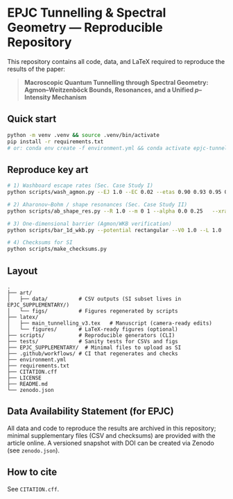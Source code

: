 # EPJC Tunnelling & Spectral Geometry — Reproducible Repository

This repository contains all code, data, and LaTeX required to reproduce the results of the paper:

> **Macroscopic Quantum Tunnelling through Spectral Geometry: Agmon–Weitzenböck Bounds, Resonances, and a Unified $p$–Intensity Mechanism**

## Quick start

```bash
python -m venv .venv && source .venv/bin/activate
pip install -r requirements.txt
# or: conda env create -f environment.yml && conda activate epjc-tunnelling
```

## Reproduce key art

```bash
# 1) Washboard escape rates (Sec. Case Study I)
python scripts/wash_agmon.py --EJ 1.0 --EC 0.02 --etas 0.90 0.93 0.95 0.98   --csv art/data/wash_escape_rates.csv --fig art/figs/fig_wash_agmon.png

# 2) Aharonov–Bohm / shape resonances (Sec. Case Study II)
python scripts/ab_shape_res.py --R 1.0 --m 0 1 --alpha 0.0 0.25   --xrange 0.5 15.0 --yrange -4.0 -0.05   --csv art/data/ab_shape_res_poles.csv --fig art/figs/fig_res_poles_kpl.png

# 3) One-dimensional barrier (Agmon/WKB verification)
python scripts/bar_1d_wkb.py --potential rectangular --V0 1.0 --L 1.0   --E 0.35 --out art/data/bar_1d_scan.csv

# 4) Checksums for SI
python scripts/make_checksums.py
```

## Layout

```
.
├── art/
│   ├── data/          # CSV outputs (SI subset lives in EPJC_SUPPLEMENTARY/)
│   └── figs/          # Figures regenerated by scripts
├── latex/
│   ├── main_tunnelling_v3.tex   # Manuscript (camera-ready edits)
│   └── figures/       # LaTeX-ready figures (optional)
├── scripts/           # Reproducible generators (CLI)
├── tests/             # Sanity tests for CSVs and figs
├── EPJC_SUPPLEMENTARY/  # Minimal files to upload as SI
├── .github/workflows/ # CI that regenerates and checks
├── environment.yml
├── requirements.txt
├── CITATION.cff
├── LICENSE
├── README.md
└── zenodo.json
```

## Data Availability Statement (for EPJC)
All data and code to reproduce the results are archived in this repository; minimal supplementary files (CSV and checksums) are provided with the article online. A versioned snapshot with DOI can be created via Zenodo (see `zenodo.json`).

## How to cite
See `CITATION.cff`.
